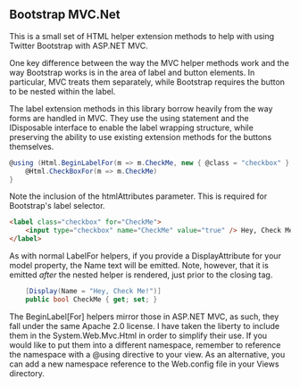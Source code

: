 
Bootstrap MVC.Net
-----------------

This is a small set of HTML helper extension methods to help with using Twitter Bootstrap with ASP.NET MVC.

One key difference between the way the MVC helper methods work and the way Bootstrap works is in the area of label and button elements. 
In particular, MVC treats them separately, while Bootstrap requires the button to be nested within the label.

The label extension methods in this library borrow heavily from the way forms are handled in MVC.
They use the using statement and the IDisposable interface to enable the label wrapping structure, while preserving the ability to use existing extension methods for the buttons themselves.

```C#
@using (Html.BeginLabelFor(m => m.CheckMe, new { @class = "checkbox" })) {
    @Html.CheckBoxFor(m => m.CheckMe)
}
```

Note the inclusion of the htmlAttributes parameter. This is required for Bootstrap's label selector.

```HTML
<label class="checkbox" for="CheckMe">
    <input type="checkbox" name="CheckMe" value="true" /> Hey, Check Me!
</label>
```

As with normal LabelFor helpers, if you provide a DisplayAttribute for your model property, the Name text will be emitted.
Note, however, that it is emitted _after_ the nested helper is rendered, just prior to the closing </label> tag.

```C#
    [Display(Name = "Hey, Check Me!")]
    public bool CheckMe { get; set; }
```

The BeginLabel[For] helpers mirror those in ASP.NET MVC, as such, they fall under the same Apache 2.0 license.
I have taken the liberty to include them in the System.Web.Mvc.Html in order to simplify their use.
If you would like to put them into a different namespace, remember to reference the namespace with a @using directive to your view.
As an alternative, you can add a new namespace reference to the Web.config file in your Views directory.
